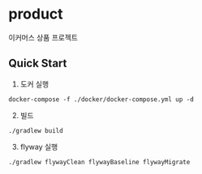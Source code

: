 # product

이커머스 상품 프로젝트

## Quick Start

1. 도커 실행

```
docker-compose -f ./docker/docker-compose.yml up -d 
```

2. 빌드

``` 
./gradlew build
```

3. flyway 실행

```
./gradlew flywayClean flywayBaseline flywayMigrate
```
